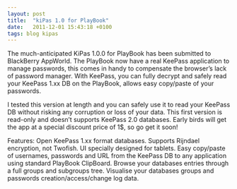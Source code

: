 ```yaml
---
layout: post
title:  "kiPas 1.0 for PlayBook"
date:   2011-12-01 15:43:18 +0100
tags: blog kipas
---
```

The much-anticipated KiPas 1.0.0 for PlayBook has been submitted to BlackBerry AppWorld.
The PlayBook now have a real KeePass application to manage passwords, this comes in handy to compensate the browser’s lack of password manager.
With KeePass, you can fully decrypt and safely read your KeePass 1.xx DB on the PlayBook, allows easy copy/paste of your passwords.

I tested this version at length and you can safely use it to read your KeePass DB without risking any corruption or loss of your data.
This first version is read-only and doesn’t supports KeePass 2.0 databases.
Early birds will get the app at a special discount price of 1$, so go get it soon!

Features:
Open KeePass 1.xx format databases.
Supports Rijndael encryption, not Twofish.
UI specially designed for tablets.
Easy copy/paste of usernames, passwords and URL from the KeePass DB to any application using standard PlayBook ClipBoard.
Browse your databases entries through a full groups and subgroups tree.
Visualise your databases groups and passwords creation/access/change log data.